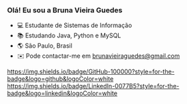 ### Olá! Eu sou a Bruna Vieira Guedes


- 💻 Estudante de Sistemas de Informação 
- 📚 Estudando Java, Python e MySQL
- 🌎 São Paulo, Brasil
- ✉️ Pode contactar-me em brunavieiraguedes@gmail.com

https://img.shields.io/badge/GitHub-100000?style=for-the-badge&logo=github&logoColor=white
  	https://img.shields.io/badge/LinkedIn-0077B5?style=for-the-badge&logo=linkedin&logoColor=white
